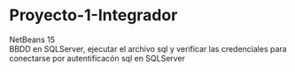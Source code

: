 # Proyecto-1-Integrador
NetBeans 15  
BBDD en SQLServer, ejecutar el archivo sql y verificar las credenciales para conectarse por autentificacón sql en SQLServer

